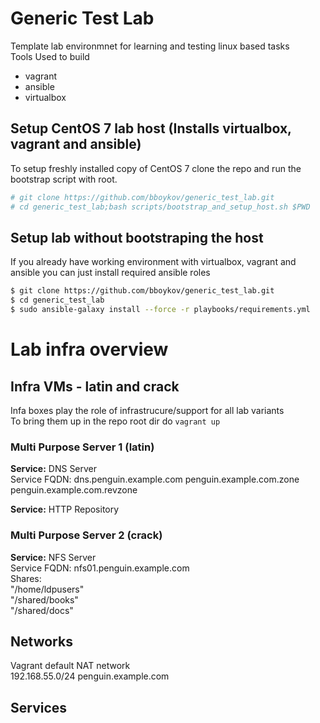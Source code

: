 # Generic Test Lab
Template lab environmnet for learning and testing linux based tasks  
Tools Used to build
- vagrant  
- ansible  
- virtualbox  

## Setup CentOS 7 lab host (Installs virtualbox, vagrant and ansible)
To setup freshly installed copy of CentOS 7 clone the repo and run the bootstrap script with root. 

~~~bash
# git clone https://github.com/bboykov/generic_test_lab.git
# cd generic_test_lab;bash scripts/bootstrap_and_setup_host.sh $PWD
~~~

## Setup lab without bootstraping the host
If you already have working environment with virtualbox, vagrant and ansible you can just install required ansible roles

~~~bash
$ git clone https://github.com/bboykov/generic_test_lab.git
$ cd generic_test_lab
$ sudo ansible-galaxy install --force -r playbooks/requirements.yml
~~~

# Lab infra overview
## Infra VMs - latin and crack
Infa boxes play the role of infrastrucure/support for all lab variants  
To bring them up in the repo root dir do `vagrant up`  

### Multi Purpose Server 1 (latin)  
**Service:** DNS Server  
Service FQDN: dns.penguin.example.com
penguin.example.com.zone  
penguin.example.com.revzone  
        
**Service:** HTTP Repository    

### Multi Purpose Server 2 (crack)      
**Service:** NFS Server  
Service FQDN: nfs01.penguin.example.com  
Shares:  
	"/home/ldpusers"  
	"/shared/books"  
	"/shared/docs"   

## Networks  
Vagrant default NAT network   
192.168.55.0/24 penguin.example.com   

## Services


